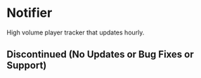 # Notifier
High volume player tracker that updates hourly.


## Discontinued (No Updates or Bug Fixes or Support)
